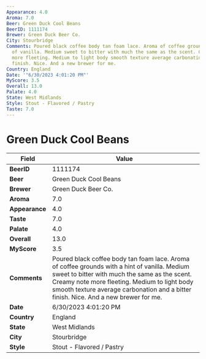 ```yaml
---
Appearance: 4.0
Aroma: 7.0
Beer: Green Duck Cool Beans
BeerID: 1111174
Brewer: Green Duck Beer Co.
City: Stourbridge
Comments: Poured black coffee body tan foam lace. Aroma of coffee grounds with a hint
  of vanilla. Medium sweet to bitter with much the same as the scent. Creamy note
  more fleeting. Medium to light body smooth texture average carbonation and a bitter
  finish. Nice. And a new brewer for me.
Country: England
Date: '"6/30/2023 4:01:20 PM"'
MyScore: 3.5
Overall: 13.0
Palate: 4.0
State: West Midlands
Style: Stout - Flavored / Pastry
Taste: 7.0
---
```


# Green Duck Cool Beans

| Field         | Value |
|---------------|-------|
| **BeerID** | 1111174 |
| **Beer** | Green Duck Cool Beans |
| **Brewer** | Green Duck Beer Co. |
| **Aroma** | 7.0 |
| **Appearance** | 4.0 |
| **Taste** | 7.0 |
| **Palate** | 4.0 |
| **Overall** | 13.0 |
| **MyScore** | 3.5 |
| **Comments** | Poured black coffee body tan foam lace. Aroma of coffee grounds with a hint of vanilla. Medium sweet to bitter with much the same as the scent. Creamy note more fleeting. Medium to light body smooth texture average carbonation and a bitter finish. Nice. And a new brewer for me. |
| **Date** | 6/30/2023 4:01:20 PM |
| **Country** | England |
| **State** | West Midlands |
| **City** | Stourbridge |
| **Style** | Stout - Flavored / Pastry |
